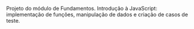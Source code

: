 Projeto do módulo de Fundamentos.
Introdução à JavaScript: implementação de funções, manipulação de dados e criação de casos de teste.
